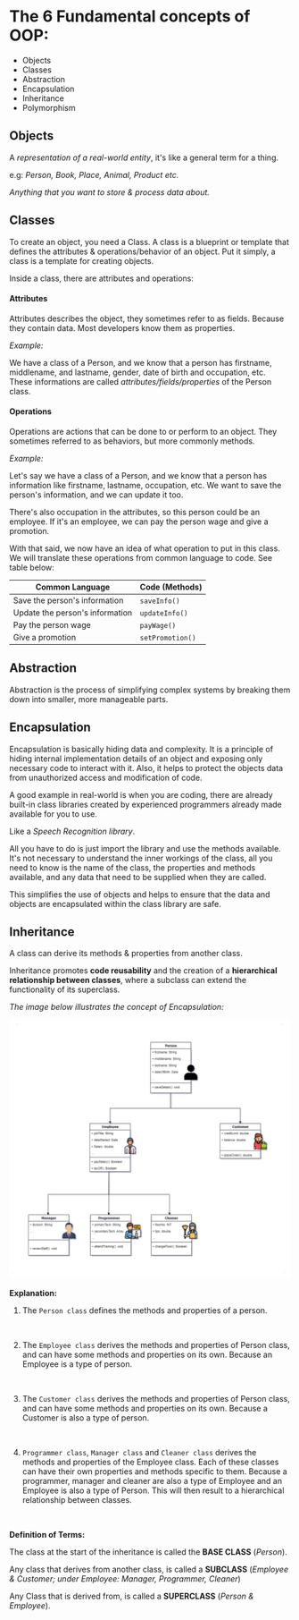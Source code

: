 # The 6 Fundamental concepts of OOP:
- Objects
- Classes
- Abstraction
- Encapsulation
- Inheritance
- Polymorphism

## Objects
A *representation of a real-world entity*, it's like a general term for a thing.

e.g: _Person, Book, Place, Animal, Product etc._ 

_Anything that you want to store & process data about._

## Classes

To create an object, you need a Class. A class is a blueprint or template that defines the attributes & operations/behavior of an object. Put it simply, a class is a template for creating objects.

Inside a class, there are attributes and operations:

#### Attributes
Attributes describes the object, they sometimes refer to as fields. Because they contain data. Most developers know them as properties. 

*Example:*

We have a class of a Person, and we know that a person has firstname, middlename, and lastname, gender, date of birth and occupation, etc. These informations are called *attributes/fields/properties* of the Person class.
<br />

#### Operations

Operations are actions that can be done to or perform to an object. They sometimes referred to as behaviors, but more commonly methods.

*Example:*

Let's say we have a class of a Person, and we know that a person has information like firstname, lastname, occupation, etc. We want to save the person's information, and we can update it too.

There's also occupation in the attributes, so this person could be an employee. If it's an employee, we can pay the person wage and give a promotion.

With that said, we now have an idea of what operation to put in this class. We will translate these operations from common language to code. See table below:

| Common Language | Code (Methods) |
| --- | --- |
| Save the person's information | ```saveInfo()``` |
| Update the person's information | ```updateInfo()``` |
| Pay the person wage | ```payWage()``` |
| Give a promotion | ```setPromotion()``` |

## Abstraction

Abstraction is the process of simplifying complex systems by breaking them down into smaller, more manageable parts. 

## Encapsulation

Encapsulation is basically hiding data and complexity. It is a principle of hiding internal implementation details of an object and exposing only necessary code to interact with it. Also, it helps to protect the objects data from unauthorized access and modification of code.

A good example in real-world is when you are coding, there are already built-in class libraries created by experienced programmers already made available for you to use.

Like a *Speech Recognition library*.

All you have to do is just import the library and use the methods available. It's not necessary to understand the inner workings of the class, all you need to know is the name of the class, the properties and methods available, and any data that need to be supplied when they are called.

This simplifies the use of objects and helps to ensure that the data and objects are encapsulated within the class library are safe.

## Inheritance

A class can derive its methods & properties from another class.

Inheritance promotes **code reusability** and the creation of a **hierarchical relationship between classes**, where a subclass can extend the functionality of its superclass.

_The image below illustrates the concept of Encapsulation:_

![Inheritance Class Diagram](./Inheritance%20Class%20Diagram.png)

**Explanation:**

1)  The ```Person class``` defines the methods and properties of a person.
<br />

2) The ```Employee class``` derives the methods and properties of Person class, and can have some methods and properties on its own. Because an Employee is a type of person.
<br />

3) The ```Customer class``` derives the methods and properties of Person class, and can have some methods and properties on its own. Because a Customer is also a type of person.
<br />

4) ```Programmer class```, ```Manager class``` and ```Cleaner class``` derives the methods and properties of the Employee class. Each of these classes can have their own properties and methods specific to them. Because a programmer, manager and cleaner are also a type of Employee and an Employee is also a type of Person. This will then result to a hierarchical relationship between classes.
<br />

**Definition of Terms:**

The class at the start of the inheritance is called the **BASE CLASS** (*Person*).

Any class that derives from another class, is called a **SUBCLASS** (*Employee & Customer; under Employee: Manager, Programmer, Cleaner*)

Any Class that is derived from, is called a **SUPERCLASS** (*Person & Employee*).